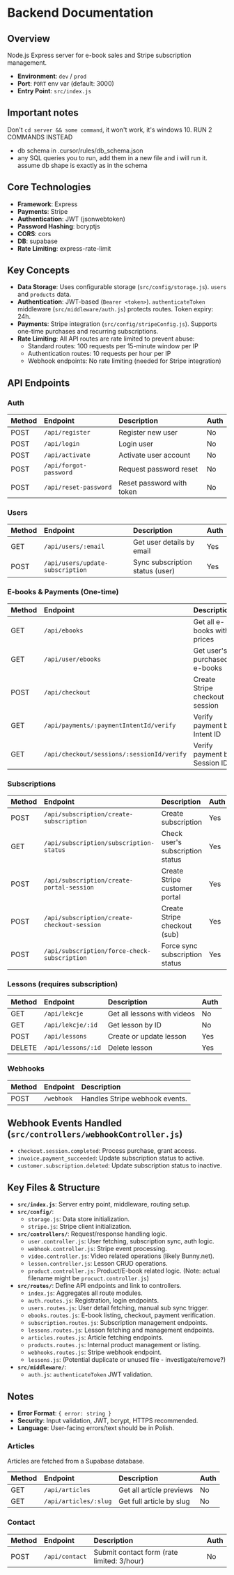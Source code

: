 # Backend Documentation

## Overview

Node.js Express server for e-book sales and Stripe subscription management.

- **Environment**: `dev` / `prod`
- **Port**: `PORT` env var (default: 3000)
- **Entry Point**: `src/index.js`

## Important notes

Don't `cd server && some command`, it won't work, it's windows 10. RUN 2 COMMANDS INSTEAD

- db schema in .cursor/rules/db_schema.json
- any SQL queries you to run, add them in a new file and i will run it. assume db shape is exactly as in the schema

## Core Technologies

- **Framework**: Express
- **Payments**: Stripe
- **Authentication**: JWT (jsonwebtoken)
- **Password Hashing**: bcryptjs
- **CORS**: cors
- **DB**: supabase
- **Rate Limiting**: express-rate-limit

## Key Concepts

- **Data Storage**: Uses configurable storage (`src/config/storage.js`). `users` and `products` data.
- **Authentication**: JWT-based (`Bearer <token>`). `authenticateToken` middleware (`src/middleware/auth.js`) protects routes. Token expiry: 24h.
- **Payments**: Stripe integration (`src/config/stripeConfig.js`). Supports one-time purchases and recurring subscriptions.
- **Rate Limiting**: All API routes are rate limited to prevent abuse:
  - Standard routes: 100 requests per 15-minute window per IP
  - Authentication routes: 10 requests per hour per IP
  - Webhook endpoints: No rate limiting (needed for Stripe integration)

## API Endpoints

### Auth

| Method | Endpoint               | Description               | Auth |
| :----- | :--------------------- | :------------------------ | :--- |
| POST   | `/api/register`        | Register new user         | No   |
| POST   | `/api/login`           | Login user                | No   |
| POST   | `/api/activate`        | Activate user account     | No   |
| POST   | `/api/forgot-password` | Request password reset    | No   |
| POST   | `/api/reset-password`  | Reset password with token | No   |

### Users

| Method | Endpoint                         | Description                     | Auth |
| :----- | :------------------------------- | :------------------------------ | :--- |
| GET    | `/api/users/:email`              | Get user details by email       | Yes  |
| POST   | `/api/users/update-subscription` | Sync subscription status (user) | Yes  |

### E-books & Payments (One-time)

| Method | Endpoint                                   | Description                    | Auth |
| :----- | :----------------------------------------- | :----------------------------- | :--- |
| GET    | `/api/ebooks`                              | Get all e-books with prices    | No   |
| GET    | `/api/user/ebooks`                         | Get user's purchased e-books   | Yes  |
| POST   | `/api/checkout`                            | Create Stripe checkout session | No   |
| GET    | `/api/payments/:paymentIntentId/verify`    | Verify payment by Intent ID    | No   |
| GET    | `/api/checkout/sessions/:sessionId/verify` | Verify payment by Session ID   | No   |

### Subscriptions

| Method | Endpoint                                     | Description                      | Auth |
| :----- | :------------------------------------------- | :------------------------------- | :--- |
| POST   | `/api/subscription/create-subscription`      | Create subscription              | Yes  |
| GET    | `/api/subscription/subscription-status`      | Check user's subscription status | Yes  |
| POST   | `/api/subscription/create-portal-session`    | Create Stripe customer portal    | Yes  |
| POST   | `/api/subscription/create-checkout-session`  | Create Stripe checkout (sub)     | Yes  |
| POST   | `/api/subscription/force-check-subscription` | Force sync subscription status   | Yes  |

### Lessons (requires subscription)

| Method | Endpoint           | Description                 | Auth |
| :----- | :----------------- | :-------------------------- | :--- |
| GET    | `/api/lekcje`      | Get all lessons with videos | No   |
| GET    | `/api/lekcje/:id`  | Get lesson by ID            | No   |
| POST   | `/api/lessons`     | Create or update lesson     | Yes  |
| DELETE | `/api/lessons/:id` | Delete lesson               | Yes  |

### Webhooks

| Method | Endpoint   | Description                    |
| :----- | :--------- | :----------------------------- |
| POST   | `/webhook` | Handles Stripe webhook events. |

## Webhook Events Handled (`src/controllers/webhookController.js`)

- `checkout.session.completed`: Process purchase, grant access.
- `invoice.payment_succeeded`: Update subscription status to active.
- `customer.subscription.deleted`: Update subscription status to inactive.

## Key Files & Structure

- **`src/index.js`**: Server entry point, middleware, routing setup.
- **`src/config/`**:
  - `storage.js`: Data store initialization.
  - `stripe.js`: Stripe client initialization.
- **`src/controllers/`**: Request/response handling logic.
  - `user.controller.js`: User fetching, subscription sync, auth logic.
  - `webhook.controller.js`: Stripe event processing.
  - `video.controller.js`: Video related operations (likely Bunny.net).
  - `lesson.controller.js`: Lesson CRUD operations.
  - `product.controller.js`: Product/E-book related logic. (Note: actual filename might be `procuct.controller.js`)
- **`src/routes/`**: Define API endpoints and link to controllers.
  - `index.js`: Aggregates all route modules.
  - `auth.routes.js`: Registration, login endpoints.
  - `users.routes.js`: User detail fetching, manual sub sync trigger.
  - `ebooks.routes.js`: E-book listing, checkout, payment verification.
  - `subscription.routes.js`: Subscription management endpoints.
  - `lessons.routes.js`: Lesson fetching and management endpoints.
  - `articles.routes.js`: Article fetching endpoints.
  - `products.routes.js`: Internal product management or listing.
  - `webhooks.routes.js`: Stripe webhook endpoint.
  - `lessons.js`: (Potential duplicate or unused file - investigate/remove?)
- **`src/middleware/`**:
  - `auth.js`: `authenticateToken` JWT validation.

## Notes

- **Error Format**: `{ error: string }`
- **Security**: Input validation, JWT, bcrypt, HTTPS recommended.
- **Language**: User-facing errors/text should be in Polish.

### Articles

Articles are fetched from a Supabase database.

| Method | Endpoint              | Description              | Auth |
| :----- | :-------------------- | :----------------------- | :--- |
| GET    | `/api/articles`       | Get all article previews | No   |
| GET    | `/api/articles/:slug` | Get full article by slug | No   |

### Contact

| Method | Endpoint       | Description                                | Auth |
| :----- | :------------- | :----------------------------------------- | :--- |
| POST   | `/api/contact` | Submit contact form (rate limited: 3/hour) | No   |
